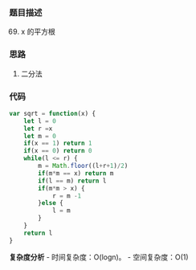 ### 题目描述

69. x 的平方根

### 思路

1. 二分法

### 代码

```js
var sqrt = function(x) {
    let l = 0
    let r =x
    let m = 0
    if(x == 1) return 1
    if(x == 0) return 0
    while(l <= r) {
        m = Math.floor((l+r+1)/2)
        if(m*m == x) return m
        if(l == m) return l
        if(m*m > x) {
            r = m -1
        }else {
            l = m
        }
    }
    return l
}
```

**复杂度分析** - 时间复杂度：O(logn)。 - 空间复杂度：O(1)

